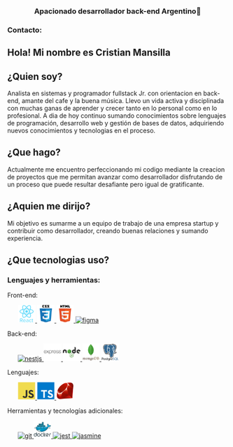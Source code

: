 <h3 align="center">Apacionado desarrollador back-end Argentino🧉</h3>

<h3 align="left">Contacto:</h3>
<p align="left">
  
</p>

<h2>Hola! Mi nombre es Cristian Mansilla</h2>

<h2>¿Quien soy?</h2>

  <p>Analista en sistemas y programador fullstack Jr. con orientacion en back-end, amante del cafe y la buena música. Llevo un vida activa y disciplinada con muchas ganas de aprender y crecer tanto en lo personal como en lo profesional. A dia de hoy continuo sumando conocimientos sobre lenguajes de programación, desarrollo web y gestión de bases de datos, adquiriendo nuevos conocimientos y tecnologias en el proceso.</p> 

<h2>¿Que hago?</h2>

  <p>Actualmente me encuentro perfeccionando mi codigo mediante la creacion de proyectos que me permitan avanzar como desarrollador disfrutando de un proceso que puede resultar desafiante pero igual de gratificante.</p>

<h2>¿Aquien me dirijo?</h2>

  <p>Mi objetivo es sumarme a un equipo de trabajo de una empresa startup y contribuir como desarrollador, creando buenas relaciones y sumando experiencia.</p>

<h2>¿Que tecnologias uso?</h2>

<h3 align="left">Lenguajes y herramientas:</h3>

<p>Front-end:</p>
<p align="left">
  <ul>
  <a href="https://reactjs.org/" target="_blank" rel="noreferrer"> <img src="https://raw.githubusercontent.com/devicons/devicon/master/icons/react/react-original-wordmark.svg" alt="react" width="40" height="40"/> </a> 
  <a href="https://www.w3schools.com/css/" target="_blank" rel="noreferrer"> <img src="https://raw.githubusercontent.com/devicons/devicon/master/icons/css3/css3-original-wordmark.svg" alt="css3" width="40" height="40"/> </a> 
  <a href="https://www.w3.org/html/" target="_blank" rel="noreferrer"> <img src="https://raw.githubusercontent.com/devicons/devicon/master/icons/html5/html5-original-wordmark.svg" alt="html5" width="40" height="40"/> </a> 
  <a href="https://www.figma.com/" target="_blank" rel="noreferrer"> <img src="https://www.vectorlogo.zone/logos/figma/figma-icon.svg" alt="figma" width="40" height="40"/> </a> 
  </ul>
  
<p>Back-end:</p>
<ul>
  <a href="https://nestjs.com/" target="_blank" rel="noreferrer"> <img style='background-color:white' src="https://images.icon-icons.com/2699/PNG/512/nestjs_logo_icon_168087.png" alt="nestjs" width="40" height="40"/> </a> 
  <a href="https://expressjs.com" target="_blank" rel="noreferrer"> <img src="https://raw.githubusercontent.com/devicons/devicon/master/icons/express/express-original-wordmark.svg" alt="express" width="40" height="40"/> </a> 
  <a href="https://nodejs.org" target="_blank" rel="noreferrer"> <img src="https://raw.githubusercontent.com/devicons/devicon/master/icons/nodejs/nodejs-original-wordmark.svg" alt="nodejs" width="40" height="40"/> </a> 
  <a href="https://www.mongodb.com/" target="_blank" rel="noreferrer"> <img src="https://raw.githubusercontent.com/devicons/devicon/master/icons/mongodb/mongodb-original-wordmark.svg" alt="mongodb" width="40" height="40"/> </a> 
  <a href="https://www.postgresql.org" target="_blank" rel="noreferrer"> <img src="https://raw.githubusercontent.com/devicons/devicon/master/icons/postgresql/postgresql-original-wordmark.svg" alt="postgresql" width="40" height="40"/> </a> 
</ul>

<p>Lenguajes:</p>
<ul>
  <a href="https://developer.mozilla.org/en-US/docs/Web/JavaScript" target="_blank" rel="noreferrer"> <img src="https://raw.githubusercontent.com/devicons/devicon/master/icons/javascript/javascript-original.svg" alt="javascript" width="40" height="40"/> </a> 
  <a href="https://www.typescriptlang.org/" target="_blank" rel="noreferrer"> <img src="https://raw.githubusercontent.com/devicons/devicon/master/icons/typescript/typescript-original.svg" alt="typescript" width="40" height="40"/> </a>
  <a href="https://www.ruby-lang.org/en/" target="_blank" rel="noreferrer"> <img src="https://raw.githubusercontent.com/devicons/devicon/master/icons/ruby/ruby-original.svg" alt="ruby" width="40" height="40"/> </a> 
</ul>

<p>Herramientas y tecnologías adicionales:</p>
<ul>
  <a href="https://git-scm.com/" target="_blank" rel="noreferrer"> <img src="https://www.vectorlogo.zone/logos/git-scm/git-scm-icon.svg" alt="git" width="40" height="40"/> </a> 
  <a href="https://www.docker.com/" target="_blank" rel="noreferrer"> <img src="https://raw.githubusercontent.com/devicons/devicon/master/icons/docker/docker-original-wordmark.svg" alt="docker" width="40" height="40"/> </a> 
  <a href="https://jestjs.io" target="_blank" rel="noreferrer"> <img src="https://www.vectorlogo.zone/logos/jestjsio/jestjsio-icon.svg" alt="jest" width="40" height="40"/> </a> 
  <a href="https://jasmine.github.io/" target="_blank" rel="noreferrer"> <img src="https://www.vectorlogo.zone/logos/jasmine/jasmine-icon.svg" alt="jasmine" width="40" height="40"/> </a> 
</ul>
